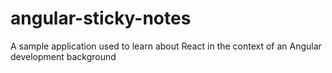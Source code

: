 # angular-sticky-notes
A sample application used to learn about React in the context of an Angular development background
